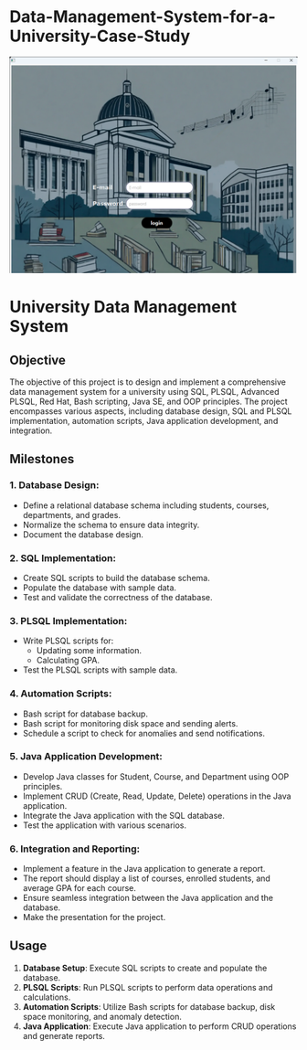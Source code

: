 # Data-Management-System-for-a-University-Case-Study
![login_page](snapshots/login.png)
# University Data Management System

## Objective
The objective of this project is to design and implement a comprehensive data management system for a university using SQL, PLSQL, Advanced PLSQL, Red Hat, Bash scripting, Java SE, and OOP principles. The project encompasses various aspects, including database design, SQL and PLSQL implementation, automation scripts, Java application development, and integration.

## Milestones

### 1. Database Design:
- Define a relational database schema including students, courses, departments, and grades.
- Normalize the schema to ensure data integrity.
- Document the database design.

### 2. SQL Implementation:
- Create SQL scripts to build the database schema.
- Populate the database with sample data.
- Test and validate the correctness of the database.

### 3. PLSQL Implementation:
- Write PLSQL scripts for:
  - Updating some information.
  - Calculating GPA.
- Test the PLSQL scripts with sample data.

### 4. Automation Scripts:
- Bash script for database backup.
- Bash script for monitoring disk space and sending alerts.
- Schedule a script to check for anomalies and send notifications.

### 5. Java Application Development:
- Develop Java classes for Student, Course, and Department using OOP principles.
- Implement CRUD (Create, Read, Update, Delete) operations in the Java application.
- Integrate the Java application with the SQL database.
- Test the application with various scenarios.

### 6. Integration and Reporting:
- Implement a feature in the Java application to generate a report.
- The report should display a list of courses, enrolled students, and average GPA for each course.
- Ensure seamless integration between the Java application and the database.
- Make the presentation for the project.

## Usage
1. **Database Setup**: Execute SQL scripts to create and populate the database.
2. **PLSQL Scripts**: Run PLSQL scripts to perform data operations and calculations.
3. **Automation Scripts**: Utilize Bash scripts for database backup, disk space monitoring, and anomaly detection.
4. **Java Application**: Execute Java application to perform CRUD operations and generate reports.
